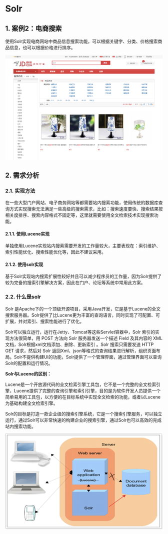 # Solr



## 1.  案例2：电商搜索

使用Solr实现电商网站中商品信息搜索功能，可以根据关键字、分类、价格搜索商品信息，也可以根据价格进行排序。

![](../../.gitbook/assets/image%20%28150%29.png)

## 2.  需求分析

### 2.1. 实现方法

在一些大型门户网站、电子商务网站等都需要站内搜索功能，使用传统的数据库查询方式实现搜索无法满足一些高级的搜索需求，比如：搜索速度要快、搜索结果按相关度排序、搜索内容格式不固定等，这里就需要使用全文检索技术实现搜索功能。

#### 2.1.1.   使用Lucene实现

单独使用Lucene实现站内搜索需要开发的工作量较大，主要表现在：索引维护、索引性能优化、搜索性能优化等，因此不建议采用。

#### 2.1.2.   使用solr实现

基于Solr实现站内搜索扩展性较好并且可以减少程序员的工作量，因为Solr提供了较为完备的搜索引擎解决方案，因此在门户、论坛等系统中常用此方案。

### 2.2. 什么是solr

Solr 是Apache下的一个顶级开源项目，采用Java开发，它是基于Lucene的全文搜索服务器。Solr提供了比Lucene更为丰富的查询语言，同时实现了可配置、可扩展，并对索引、搜索性能进行了优化。

Solr可以独立运行，运行在Jetty、Tomcat等这些Servlet容器中，Solr 索引的实现方法很简单，用 POST 方法向 Solr 服务器发送一个描述 Field 及其内容的 XML 文档，Solr根据xml文档添加、删除、更新索引 。Solr 搜索只需要发送 HTTP GET 请求，然后对 Solr 返回Xml、json等格式的查询结果进行解析，组织页面布局。Solr不提供构建UI的功能，Solr提供了一个管理界面，通过管理界面可以查询Solr的配置和运行情况。

**Solr与Lucene的区别：**

Lucene是一个开放源代码的全文检索引擎工具包，它不是一个完整的全文检索引擎，Lucene提供了完整的查询引擎和索引引擎，目的是为软件开发人员提供一个简单易用的工具包，以方便的在目标系统中实现全文检索的功能，或者以Lucene为基础构建全文检索引擎。

 Solr的目标是打造一款企业级的搜索引擎系统，它是一个搜索引擎服务，可以独立运行，通过Solr可以非常快速的构建企业的搜索引擎，通过Solr也可以高效的完成站内搜索功能。

![](../../.gitbook/assets/image%20%28200%29.png)

